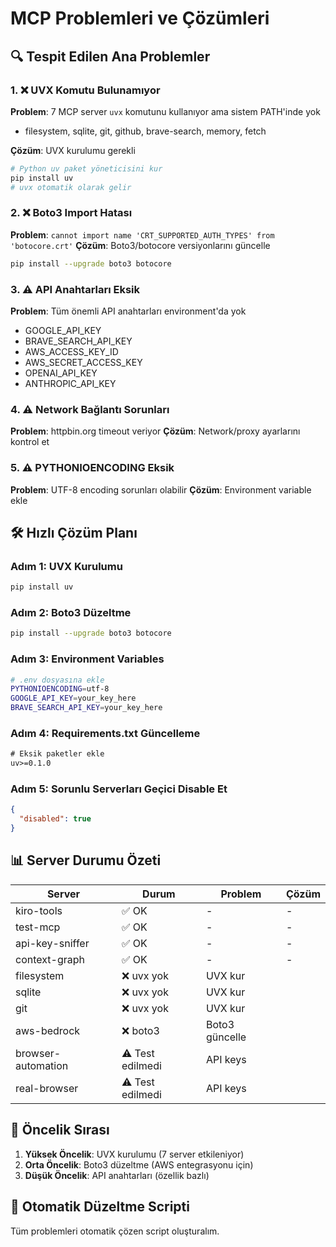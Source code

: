 # MCP Problemleri ve Çözümleri

## 🔍 Tespit Edilen Ana Problemler

### 1. ❌ UVX Komutu Bulunamıyor
**Problem**: 7 MCP server `uvx` komutunu kullanıyor ama sistem PATH'inde yok
- filesystem, sqlite, git, github, brave-search, memory, fetch

**Çözüm**: UVX kurulumu gerekli
```bash
# Python uv paket yöneticisini kur
pip install uv
# uvx otomatik olarak gelir
```

### 2. ❌ Boto3 Import Hatası
**Problem**: `cannot import name 'CRT_SUPPORTED_AUTH_TYPES' from 'botocore.crt'`
**Çözüm**: Boto3/botocore versiyonlarını güncelle
```bash
pip install --upgrade boto3 botocore
```

### 3. ⚠️ API Anahtarları Eksik
**Problem**: Tüm önemli API anahtarları environment'da yok
- GOOGLE_API_KEY
- BRAVE_SEARCH_API_KEY  
- AWS_ACCESS_KEY_ID
- AWS_SECRET_ACCESS_KEY
- OPENAI_API_KEY
- ANTHROPIC_API_KEY

### 4. ⚠️ Network Bağlantı Sorunları
**Problem**: httpbin.org timeout veriyor
**Çözüm**: Network/proxy ayarlarını kontrol et

### 5. ⚠️ PYTHONIOENCODING Eksik
**Problem**: UTF-8 encoding sorunları olabilir
**Çözüm**: Environment variable ekle

## 🛠️ Hızlı Çözüm Planı

### Adım 1: UVX Kurulumu
```bash
pip install uv
```

### Adım 2: Boto3 Düzeltme
```bash
pip install --upgrade boto3 botocore
```

### Adım 3: Environment Variables
```bash
# .env dosyasına ekle
PYTHONIOENCODING=utf-8
GOOGLE_API_KEY=your_key_here
BRAVE_SEARCH_API_KEY=your_key_here
```

### Adım 4: Requirements.txt Güncelleme
```txt
# Eksik paketler ekle
uv>=0.1.0
```

### Adım 5: Sorunlu Serverları Geçici Disable Et
```json
{
  "disabled": true
}
```

## 📊 Server Durumu Özeti

| Server             | Durum           | Problem        | Çözüm |
| ------------------ | --------------- | -------------- | ----- |
| kiro-tools         | ✅ OK            | -              | -     |
| test-mcp           | ✅ OK            | -              | -     |
| api-key-sniffer    | ✅ OK            | -              | -     |
| context-graph      | ✅ OK            | -              | -     |
| filesystem         | ❌ uvx yok       | UVX kur        |       |
| sqlite             | ❌ uvx yok       | UVX kur        |       |
| git                | ❌ uvx yok       | UVX kur        |       |
| aws-bedrock        | ❌ boto3         | Boto3 güncelle |       |
| browser-automation | ⚠️ Test edilmedi | API keys       |       |
| real-browser       | ⚠️ Test edilmedi | API keys       |       |

## 🎯 Öncelik Sırası

1. **Yüksek Öncelik**: UVX kurulumu (7 server etkileniyor)
2. **Orta Öncelik**: Boto3 düzeltme (AWS entegrasyonu için)
3. **Düşük Öncelik**: API anahtarları (özellik bazlı)

## 🚀 Otomatik Düzeltme Scripti

Tüm problemleri otomatik çözen script oluşturalım.
